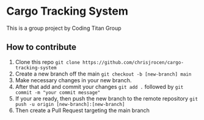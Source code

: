 # Cargo Tracking System 

This is a group project by Coding Titan Group

## How to contribute

1. Clone this repo ```git clone https://github.com/chrisjrocen/cargo-tracking-system```
2. Create a new branch off the main ```git checkout -b [new-branch] main```
3. Make necessary changes in your new branch.
4. After that add and commit your changes ```git add .``` followed by ```git commit -m "your commit message"```
5. If your are ready, then push the new branch to the remote repository ```git push -u origin [new-branch]:[new-branch]```
6. Then create a Pull Request targeting the main branch

